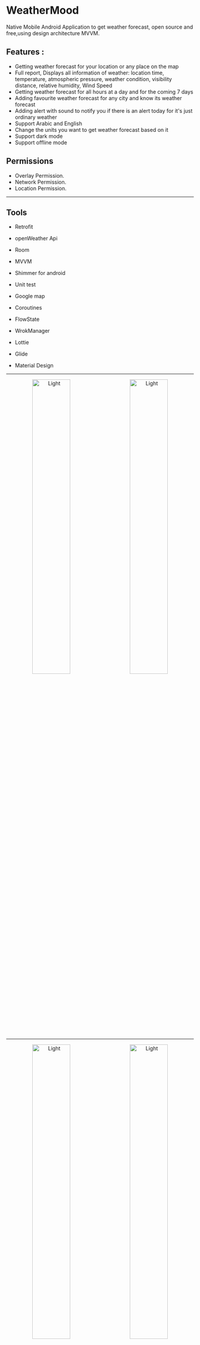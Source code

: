 # WeatherMood

 Native Mobile Android Application to get weather forecast, open source and free,using design architecture MVVM.

## Features :

* Getting weather forecast for your location or any place on the map
* Full report, Displays all information of weather: location time, temperature, atmospheric pressure, weather condition, visibility distance, relative humidity, Wind Speed
*  Getting weather forecast for all hours at a day and for the coming 7 days
* Adding favourite weather forecast for any city and know its weather forecast
* Adding alert with sound to notify you if there is an alert today for it's just ordinary weather
* Support Arabic and English
* Change the units you want to get weather forecast based on it
* Support dark mode
* Support offline mode

<h2>Permissions</h2>

* Overlay Permission.
* Network Permission.
* Location Permission.

<hr>
<h2>Tools </h2>

- Retrofit 

- openWeather  Api

- Room 

- MVVM

- Shimmer for android

- Unit test

- Google map

- Coroutines

- FlowState

- WrokManager

- Lottie

- Glide

- Material Design

<hr>
<p align="center">
<img alt="Light" src="https://github.com/ammarelriyali/WeatherMood/blob/main/screenshots/2.png" width="45%">
&nbsp; &nbsp; &nbsp; &nbsp;
<img alt="Light" src="https://github.com/ammarelriyali/WeatherMood/blob/main/screenshots/15.png" width="45%">
</p>
<hr>

<p align="center">
<img alt="Light" src="https://github.com/ammarelriyali/WeatherMood/blob/main/screenshots/1.png" width="45%">
&nbsp; &nbsp; &nbsp; &nbsp;
<img alt="Light" src="https://github.com/ammarelriyali/WeatherMood/blob/main/screenshots/3.png" width="45%">
</p>
<hr>
<p align="center">
<img alt="Light" src="https://github.com/ammarelriyali/WeatherMood/blob/main/screenshots/4.png" width="45%">
&nbsp; &nbsp; &nbsp; &nbsp;
<img alt="Light" src="https://github.com/ammarelriyali/WeatherMood/blob/main/screenshots/5.png" width="45%">
</p>

<hr>
<p align="center">
<img alt="Light" src="https://github.com/ammarelriyali/WeatherMood/blob/main/screenshots/6.png" width="45%">
&nbsp; &nbsp; &nbsp; &nbsp;
<img alt="Light" src="https://github.com/ammarelriyali/WeatherMood/blob/main/screenshots/7.png" width="45%">
</p>
<hr>

<p align="center">
<img alt="Light" src="https://github.com/ammarelriyali/WeatherMood/blob/main/screenshots/8.png" width="45%">
&nbsp; &nbsp; &nbsp; &nbsp;
<img alt="Light" src="https://github.com/ammarelriyali/WeatherMood/blob/main/screenshots/9.png" width="45%">
</p>
<hr>
<p align="center">
<img alt="Light" src="https://github.com/ammarelriyali/WeatherMood/blob/main/screenshots/10.png" width="45%">
&nbsp; &nbsp; &nbsp; &nbsp;
<img alt="Light" src="https://github.com/ammarelriyali/WeatherMood/blob/main/screenshots/11.png" width="45%">
</p>
<hr>
<p align="center">
<img alt="Light" src="https://github.com/ammarelriyali/WeatherMood/blob/main/screenshots/12.png" width="45%">
&nbsp; &nbsp; &nbsp; &nbsp;
<img alt="Light" src="https://github.com/ammarelriyali/WeatherMood/blob/main/screenshots/13.png" width="45%">




